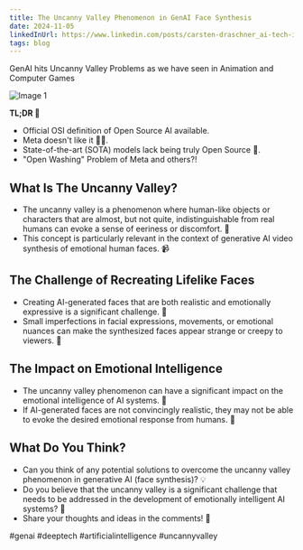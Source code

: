 ```yaml
---
title: The Uncanny Valley Phenomenon in GenAI Face Synthesis
date: 2024-11-05
linkedInUrl: https://www.linkedin.com/posts/carsten-draschner_ai-tech-innovation-activity-7255148987660267520-VImJ?utm_source=share&utm_medium=member_desktop
tags: blog
---
```


GenAI hits Uncanny Valley Problems as we have seen in Animation and Computer Games

![Image 1](/img/blog_images/uncannyvalley_genai_images.png)

**TL;DR 📝**
- Official OSI definition of Open Source AI available.
- Meta doesn't like it 🙅‍♂️.
- State-of-the-art (SOTA) models lack being truly Open Source 🤔.
- "Open Washing" Problem of Meta and others?!

<!-- excerpt -->

## What Is The Uncanny Valley?
- The uncanny valley is a phenomenon where human-like objects or characters that are almost, but not quite, indistinguishable from real humans can evoke a sense of eeriness or discomfort. 🤖
- This concept is particularly relevant in the context of generative AI video synthesis of emotional human faces. 📹

## The Challenge of Recreating Lifelike Faces
- Creating AI-generated faces that are both realistic and emotionally expressive is a significant challenge. 🤔
- Small imperfections in facial expressions, movements, or emotional nuances can make the synthesized faces appear strange or creepy to viewers. 👻

## The Impact on Emotional Intelligence
- The uncanny valley phenomenon can have a significant impact on the emotional intelligence of AI systems. 🤖
- If AI-generated faces are not convincingly realistic, they may not be able to evoke the desired emotional response from humans. 🤔

## What Do You Think?
- Can you think of any potential solutions to overcome the uncanny valley phenomenon in generative AI (face synthesis)? 💡
- Do you believe that the uncanny valley is a significant challenge that needs to be addressed in the development of emotionally intelligent AI systems? 🤔
- Share your thoughts and ideas in the comments! 💬

#genai #deeptech #artificialintelligence #uncannyvalley